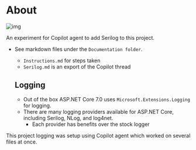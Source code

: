 # About

![img](https://img.shields.io/static/v1?label=C%23&message=Copilot&color=<COLOR>)

An experiment for Copilot agent to add Serilog to this project. 

- See markdown files under the `Documentation folder`.

  - `Instructions.md` for steps taken
  - `Serilog.md` is an export of the Copilot thread

  ## Logging 

  - Out of the box ASP.NET Core 7.0 uses `Microsoft.Extensions.Logging` for logging.
  - There are many logging providers available for ASP.NET Core, including Serilog, NLog, and log4net. 
      - Each provider has benefits over the stock logger
  
This project logging was setup using Copilot agent which worked on several files at once.  